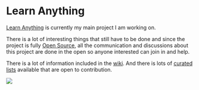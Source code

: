 # Learn Anything
[Learn Anything](https://learn-anything.xyz) is currently my main project I am working on.

There is a lot of interesting things that still have to be done and since the project is fully [Open Source](https://github.com/learn-anything/learn-anything), all the communication and discussions about this project are done in the open so anyone interested can join in and help.

There is a lot of information included in the [wiki](https://github.com/learn-anything/learn-anything/wiki). And there is lots of [curated lists](https://github.com/learn-anything/curated-lists#readme) available that are open to contribution.

![](https://raw.githubusercontent.com/learn-anything/learn-anything/dev/media/header.png)